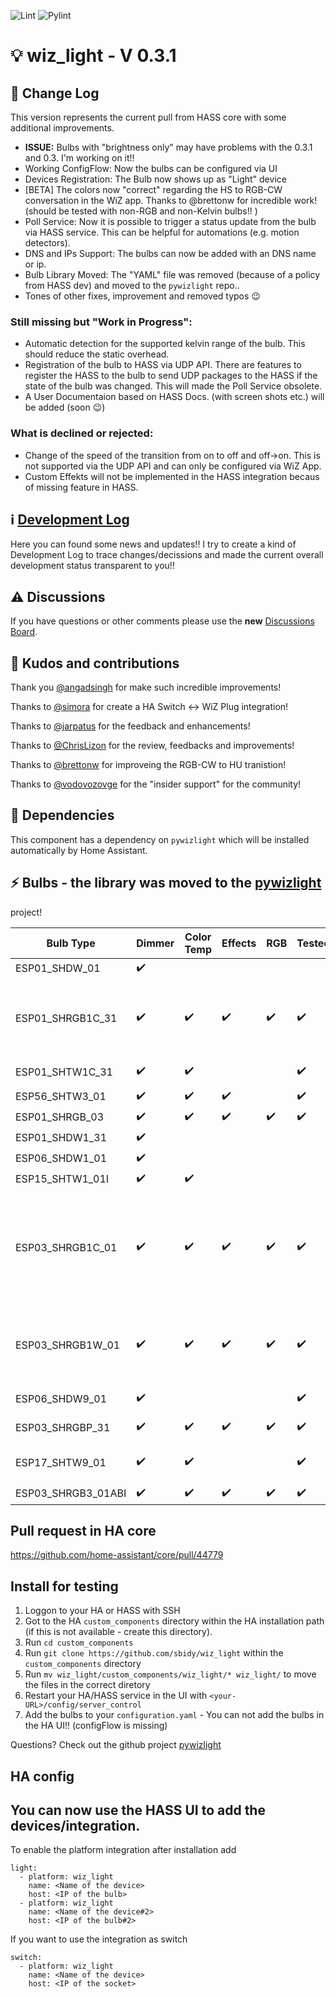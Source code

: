 ![Lint](https://github.com/sbidy/wiz_light/workflows/Lint/badge.svg) ![Pylint](https://github.com/sbidy/wiz_light/workflows/Pylint/badge.svg)

# :bulb: wiz_light - V 0.3.1

## :muscle: Change Log
This version represents the current pull from HASS core with some additional improvements.

- **ISSUE:** Bulbs with "brightness only" may have problems with the 0.3.1 and 0.3. I'm working on it!!
- Working ConfigFlow: Now the bulbs can be configured via UI
- Devices Registration: The Bulb now shows up as "Light" device
- [BETA] The colors now "correct" regarding the HS to RGB-CW conversation in the WiZ app. Thanks to @brettonw for incredible work!(should be tested with non-RGB and non-Kelvin bulbs!! )
- Poll Service: Now it is possible to trigger a status update from the bulb via HASS service. This can be helpful for automations (e.g. motion detectors).
- DNS and IPs Support: The bulbs can now be added with an DNS name or ip.
- Bulb Library Moved: The "YAML" file was removed (because of a policy from HASS dev) and moved to the `pywizlight` repo..
- Tones of other fixes, improvement and removed typos :wink:

### Still missing but "Work in Progress":

- Automatic detection for the supported kelvin range of the bulb. This should reduce the static overhead.
- Registration of the bulb to HASS via UDP API. There are features to register the HASS to the bulb to send UDP packages to the HASS if the state of the bulb was changed. This will made the Poll Service obsolete.
- A User Documentaion based on HASS Docs. (with screen shots etc.) will be added (soon :wink:)

### What is declined or rejected:

- Change of the speed of the transition from on to off and off->on. This is not supported via the UDP API and can only be configured via WiZ App.
- Custom Effekts will not be implemented in the HASS integration becaus of missing feature in HASS.

## :information_source: [Development Log](https://github.com/sbidy/wiz_light/discussions/78)

Here you can found some news and updates!!
I try to create a kind of Development Log to trace changes/decissions and made the current overall development status transparent to you!!

## :warning: Discussions

If you have questions or other comments please use the **new** [Discussions Board](https://github.com/sbidy/wiz_light/discussions).

## :blue_heart: Kudos and contributions

Thank you [@angadsingh](https://github.com/angadsingh) for make such incredible improvements!

Thanks to [@simora](https://github.com/simora) for create a HA Switch <-> WiZ Plug integration!

Thanks to [@jarpatus](https://github.com/jarpatus) for the feedback and enhancements!

Thanks to [@ChrisLizon](https://github.com/ChrisLizon) for the review, feedbacks and improvements!

Thanks to [@brettonw](https://github.com/brettonw) for improveing the RGB-CW to HU tranistion!

Thanks to [@vodovozovge](https://github.com/vodovozovge) for the "insider support" for the community!

## :flight_departure: Dependencies

This component has a dependency on `pywizlight` which will be installed automatically by Home Assistant.

## :zap: Bulbs - the library was moved to the [pywizlight](https://github.com/sbidy/pywizlight)
 project!

| Bulb Type          | Dimmer | Color Temp | Effects | RGB | Tested? | Example Product                                                                                                  |
| ------------------ | ------ | ---------- | ------- | --- | ------- | ---------------------------------------------------------------------------------------------------------------- |
| ESP01_SHDW_01      | ✔️     |            |         |     |         |                                                                                                                  |
| ESP01_SHRGB1C_31   | ✔️     | ✔️         | ✔️      | ✔️  | ✔️      | • Philips 555623 recessed <br /> • Philips 556167 A19 Frosted Full Colour and Tunable White                      |
| ESP01_SHTW1C_31    | ✔️     | ✔️         |         |     | ✔️      | • Philips 555599 recessed                                                                                        |
| ESP56_SHTW3_01     | ✔️     | ✔️         | ✔️      |     | ✔️      |                                                                                                                  |
| ESP01_SHRGB_03     | ✔️     | ✔️         | ✔️      | ✔️  | ✔️      |                                                                                                                  |
| ESP01_SHDW1_31     | ✔️     |            |         |     |         |                                                                                                                  |
| ESP06_SHDW1_01     | ✔️     |            |         |     |         |                                                                                                                  |
| ESP15_SHTW1_01I    | ✔️     | ✔️         |         |     |         |
| ESP03_SHRGB1C_01   | ✔️     | ✔️         | ✔️      | ✔️  | ✔️      | • Philips Color &. Tunable-White A19 <br />• WiZ A60 E27 EAN 8718699787059 <br />• WiZ G95 E27 EAN 8718699786359 |
| ESP03_SHRGB1W_01   | ✔️     | ✔️         | ✔️      | ✔️  | ✔️      | • Philips Color &. Tunable-White A21 <br />• WiZ A67 E27 EAN 8718699786199                                       |
| ESP06_SHDW9_01     | ✔️     |            |         |     | ✔️      | • Philips Soft White A19                                                                                         |
| ESP03_SHRGBP_31    | ✔️     | ✔️         | ✔️      | ✔️  | ✔️      | • Trio Leuchten WiZ LED                                                                                          |
| ESP17_SHTW9_01     | ✔️     | ✔️         |         |     | ✔️      | • WiZ Filament Bulb EAN 8718699786793                                                                            |
| ESP03_SHRGB3_01ABI | ✔️     | ✔️         | ✔️      | ✔️  | ✔️      |


## Pull request in HA core

https://github.com/home-assistant/core/pull/44779

## Install for testing

1. Loggon to your HA or HASS with SSH
2. Got to the HA `custom_components` directory within the HA installation path (if this is not available - create this directory).
3. Run `cd custom_components`
4. Run `git clone https://github.com/sbidy/wiz_light` within the `custom_components` directory
5. Run `mv wiz_light/custom_components/wiz_light/* wiz_light/` to move the files in the correct diretory
6. Restart your HA/HASS service in the UI with `<your-URL>/config/server_control`
7. Add the bulbs to your `configuration.yaml` - You can not add the bulbs in the HA UI!! (configFlow is missing)

Questions? Check out the github project [pywizlight](https://github.com/sbidy/pywizlight)

## HA config

## You can now use the HASS UI to add the devices/integration.

To enable the platform integration after installation add

```
light:
  - platform: wiz_light
    name: <Name of the device>
    host: <IP of the bulb>
  - platform: wiz_light
    name: <Name of the device#2>
    host: <IP of the bulb#2>
```

If you want to use the integration as switch

```
switch:
  - platform: wiz_light
    name: <Name of the device>
    host: <IP of the socket>
```
